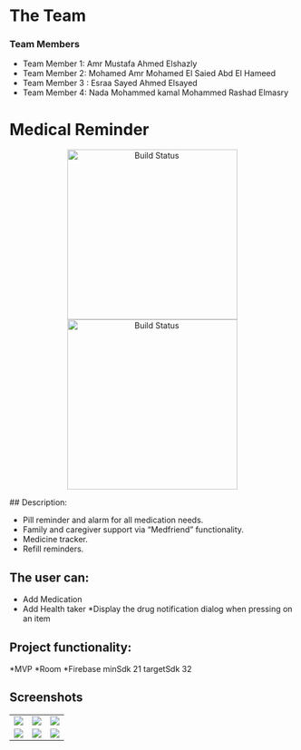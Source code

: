 # The Team
### Team Members
* Team Member 1: Amr Mustafa Ahmed Elshazly
* Team Member 2: Mohamed Amr Mohamed El Saied Abd El Hameed
* Team Member 3 : Esraa Sayed Ahmed Elsayed
* Team Member 4: Nada Mohammed kamal Mohammed Rashad Elmasry

# Medical Reminder
<p align="center">
   <img src="https://user-images.githubusercontent.com/53404081/165309439-1c8b617f-41a3-4656-bd07-a5387ccccba2.png" alt="Build Status" width="300">
   <img src="https://user-images.githubusercontent.com/53404081/165309881-e62c624b-7066-461f-9f74-a0e274f5edc1.png" alt="Build Status" width="300">
</p>
## Description:

  * Pill reminder and alarm for all medication needs.
  * Family and caregiver support via “Medfriend” functionality.
  * Medicine tracker.
  * Refill reminders.
## The user can:
 * Add Medication
 * Add Health taker
 *Display the drug notification dialog when pressing on an item
## Project functionality:
  *MVP
  *Room
  *Firebase
   minSdk 21
   targetSdk 32
  ## Screenshots
<table>
  <tr>
    <td>
       <img src="https://user-images.githubusercontent.com/53404081/165313004-6c2e2ecd-5a06-465a-bf72-1aa4a9189426.png"> </img>
    </td>
   <td>
      <img src="https://user-images.githubusercontent.com/53404081/165313015-c7e8c3da-2ceb-4aec-b4e1-87ef666b3b41.png"></img>
   </td>
    <td>
       <img src="https://user-images.githubusercontent.com/53404081/165313017-58d4fb45-13d6-49d3-94bd-9e6bb4c9e6d2.png"></img>
    </td>
  </tr>
   <tr>
    <td>
       <img src="https://user-images.githubusercontent.com/53404081/165313022-97a355d7-3019-4610-8a97-b4006ffc9d22.png"></img>
    </td>
    <td>
       <img src="https://user-images.githubusercontent.com/53404081/165313033-51d2a770-4f5e-4ec1-8b02-192fada9bdd9.png"></img>
    </td>
    <td>
       <img src="https://user-images.githubusercontent.com/53404081/165313035-7ba0b50f-7951-4df7-93df-670c597a81c6.png"></img>
    </td>
  </tr>
</table>

 
